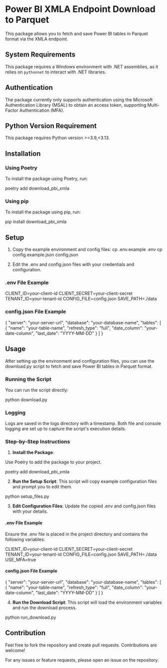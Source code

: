 # Power BI XMLA Endpoint Download to Parquet

This package allows you to fetch and save Power BI tables in Parquet format via the XMLA endpoint.

## System Requirements

This package requires a Windows environment with .NET assemblies, as it relies on `pythonnet` to interact with .NET libraries.

## Authentication

The package currently only supports authentication using the Microsoft Authentication Library (MSAL) to obtain an access token, supporting Multi-Factor Authentication (MFA).


## Python Version Requirement

This package requires Python version >=3.9,<3.13.

## Installation

### Using Poetry

To install the package using Poetry, run:

poetry add download_pbi_xmla

### Using pip

To install the package using pip, run:

pip install download_pbi_xmla

## Setup

1. Copy the example environment and config files:
cp .env.example .env
cp config.example.json config.json

2. Edit the .env and config.json files with your credentials and configuration.

### .env File Example

CLIENT_ID=your-client-id
CLIENT_SECRET=your-client-secret
TENANT_ID=your-tenant-id
CONFIG_FILE=config.json
SAVE_PATH=./data

### config.json File Example

{
  "server": "your-server-url",
  "database": "your-database-name",
  "tables": [
    {
      "name": "your-table-name",
      "refresh_type": "full",
      "date_column": "your-date-column",
      "last_date": "YYYY-MM-DD"
    }
  ]
}

## Usage

After setting up the environment and configuration files, you can use the download.py script to fetch and save Power BI tables in Parquet format.

### Running the Script

You can run the script directly:

python download.py

### Logging

Logs are saved in the logs directory with a timestamp. Both file and console logging are set up to capture the script's execution details.


### Step-by-Step Instructions

1. **Install the Package**:
  
  Use Poetry to add the package to your project.

  poetry add download_pbi_xmla

2. **Run the Setup Script**: This script will copy example configuration files and prompt you to edit them.
  
  python setup_files.py

3. **Edit Configuration Files**: Update the copied .env and config.json files with your details.

#### .env File Example

Ensure the .env file is placed in the project directory and contains the following variables:

CLIENT_ID=your-client-id
CLIENT_SECRET=your-client-secret
TENANT_ID=your-tenant-id
CONFIG_FILE=config.json
SAVE_PATH=./data
USE_MFA=true

#### config.json File Example

{
  "server": "your-server-url",
  "database": "your-database-name",
  "tables": [
    {
      "name": "your-table-name",
      "refresh_type": "full",
      "date_column": "your-date-column",
      "last_date": "YYYY-MM-DD"
    }
  ]
}

4. **Run the Download Script**: This script will load the environment variables and run the download process.

python run_download.py


## Contribution

Feel free to fork the repository and create pull requests. Contributions are welcome!

For any issues or feature requests, please open an issue on the repository.
